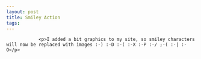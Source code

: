 ```yaml
---
layout: post
title: Smiley Action
tags:
---
```



                <p>I added a bit graphics to my site, so smiley characters will now be replaced with images :-) :-D :-( :-X :-P :-/ ;-( :-| :-O</p>
